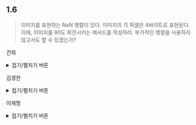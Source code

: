 ## 1.6

> 이미지를 표현하는 NxN 행렬이 있다. 이미지의 각 픽셀은 4바이트로 표현된다.
> 이때, 이미지를 90도 회전시키는 메서드를 작성하라. 
> 부가적인 행렬을 사용하지 않고서도 할 수 있겠는가?

건희
<details>
<summary>접기/펼치기 버튼</summary>


``` c
  
#include <stdio.h>

#define MAX 10

int arr[MAX][MAX] = {0, };

// 출력 함수
void print()
{
	printf("======print matrix======\n");
	for (int i = 0; i < MAX; i++)
	{
		for (int j = 0; j < MAX; j++)
			printf("%3d ", arr[i][j]);
		printf("\n");
	}
	printf("======  END  ======\n");
}
// 회전 함수
void rotate()
{
	for (int i = 0; i < MAX / 2; i++)
	{
		for (int j = i; j < MAX - 1 - i; j++)
		{
			int temp = arr[i][j];
			arr[i][j] = arr[MAX - 1 - j][i];
			arr[MAX - 1 - j][i] = arr[MAX - 1 - i][MAX - 1 - j];
			arr[MAX - 1 - i][MAX - 1 - j] = arr[j][MAX - 1 - i];
			arr[j][MAX - 1 - i] = temp;
		}
	}
}

int main()
{
	int n = 1;

	for (int i = 0; i < MAX; i++)
		for (int j = 0; j < MAX; j++)
			arr[i][j] = n++;

	print();
	rotate();
	print();
}


```


</details>
	
	
	
김경찬
<details>
<summary>접기/펼치기 버튼</summary>  

### 개념:
1. 임시로 상우 값을 저장해둔다.
2. 상우에 상좌 값을 대입한다.
3. 상좌에 하좌 값을 대입한다.
4. 하좌에 하우 값을 대입한다.
5. 하우에 1번에서 저장한 값을 대입한다.

열은 N-1 까지 반복하고  
행은 N/2 까지 반복한다.
 
``` javascript
const problem = [
  ["1", "2", "3", "4", "5"],
  ["1", "2", "3", "4", "5"],
  ["1", "2", "3", "4", "5"],
  ["1", "2", "3", "4", "5"],
  ["1", "2", "3", "4", "5"],
];
const rotate = (image) => {
  const nNum = image.length - 1;
  let temp = "";
  image.some((row, rowIdx) => {
    if (rowIdx >= 2) return true;
    row.some((col, colIdx) => {
      if (colIdx >= rowIdx) {
        if (colIdx > nNum - rowIdx - 1) return true;
        temp = image[colIdx][nNum - rowIdx];
        image[colIdx][nNum - rowIdx] = image[rowIdx][colIdx]; // 1
        image[rowIdx][colIdx] = image[nNum - colIdx][rowIdx];
        image[nNum - colIdx][rowIdx] = image[nNum - rowIdx][nNum - colIdx];
        image[nNum - rowIdx][nNum - colIdx] = temp;
      }
    });
  });
};
rotate(problem);
console.log(problem);
```
</details>

이재명
<details>
<summary>접기/펼치기 버튼</summary>
	
아이디어
------
![예시 그림](https://i.postimg.cc/0jg1rg0H/table.png)
	
그림에서 알 수 있듯이,
- N이 짝수일 때는 0 ≤ 행 < N/2, 0 ≤ 열 < N/2에 해당하는 왼쪽-위 4사분면에 대해서 대응하는 4개의 셀을 회전시키면 된다.
- N이 홀수일 때는 0 ≤ 행 ≤ N/2, 0 ≤ 열 < N/2에 해당하는 왼쪽-위 4사분면에 대해서 대응하는 4개의 셀을 회전시키면 된다.
	
구현
------
- 언어: Modern C++ (C++11 이상)

``` C++
#include <cstdint>
using namespace std;

inline void rotate_cell(int32_t *const arr, const int n, const int row, const int col)
{
    int cr = row, cc = col;
    const int32_t backup = arr[row * n + col];

    for ( int i = 0; i < 3; ++i )
    {
        const int nr = n - 1 - cc, nc = cr;
        arr[cr * n + cc] = arr[nr * n + nc];
        cr = nr, cc = nc;
    }

    arr[cr * n + cc] = backup;
}

void rotate(int32_t *const arr, const int n)
{
    const int n_half = n >> 1, n_odd = n & 1;
    
    if ( n_odd )
    {
        for ( int r = 0; r <= n_half; ++r )
        {
            for ( int c = 0; c < n_half; ++c )
            {
                rotate_cell(arr, n, r, c);
            }
        }
    }
    else
    {
        for ( int r = 0; r < n_half; ++r )
        {
            for ( int c = 0; c < n_half; ++c )
            {
                rotate_cell(arr, n, r, c);
            }
        }
    }
}
```
</details>

